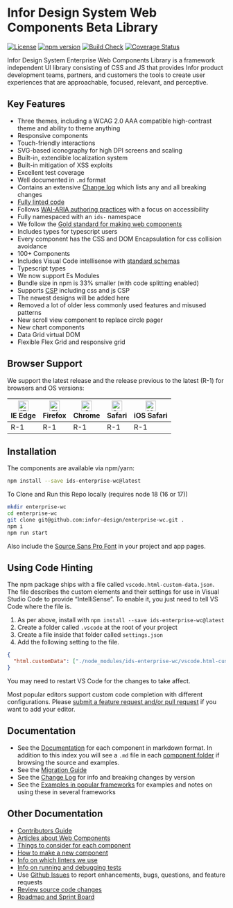 # Infor Design System Web Components Beta Library

[![License](https://img.shields.io/badge/License-Apache%202.0-blue.svg)](https://opensource.org/licenses/Apache-2.0)
[![npm version](https://badge.fury.io/js/ids-enterprise.svg)](https://badge.fury.io/js/ids-enterprise-wc)
[![Build Check](https://github.com/infor-design/enterprise-wc/actions/workflows/ci.yml/badge.svg)](https://github.com/infor-design/enterprise-wc/actions/workflows/ci.yml)
[![Coverage Status](https://coveralls.io/repos/github/infor-design/enterprise-wc/badge.svg?branch=main)](https://coveralls.io/github/infor-design/enterprise-wc?branch=main)

Infor Design System Enterprise Web Components Library is a framework independent UI library consisting of CSS and JS that provides Infor product development teams, partners, and customers the tools to create user experiences that are approachable, focused, relevant, and perceptive.

## Key Features

- Three themes, including a WCAG 2.0 AAA compatible high-contrast theme and ability to theme anything
- Responsive components
- Touch-friendly interactions
- SVG-based iconography for high DPI screens and scaling
- Built-in, extendible localization system
- Built-in mitigation of XSS exploits
- Excellent test coverage
- Well documented in `.md` format
- Contains an extensive [Change log](./doc/CHANGELOG.md) which lists any and all breaking changes
- [Fully linted code](./doc/LINTING.md)
- Follows [WAI-ARIA authoring practices](https://www.w3.org/TR/wai-aria-practices-1.1/#keyboard-interaction-12) with a focus on accessibility
- Fully namespaced with an `ids-` namespace
- We follow the [Gold standard for making web components](https://github.com/webcomponents/gold-standard/wiki)
- Includes types for typescript users
- Every component has the CSS and DOM Encapsulation for css collision avoidance
- 100+ Components
- Includes Visual Code intellisense with [standard schemas](https://github.com/webcomponents/custom-elements-manifest)
- Typescript types
- We now support Es Modules
- Bundle size in npm is 33% smaller (with code splitting enabled)
- Supports [CSP](https://developer.mozilla.org/en-US/docs/Web/HTTP/CSP) including css and js CSP
- The newest designs will be added here
- Removed a lot of older less commonly used features and misused patterns
- New scroll view component to replace circle pager
- New chart components
- Data Grid virtual DOM
- Flexible Flex Grid and responsive grid

## Browser Support

We support the latest release and the release previous to the latest (R-1) for browsers and OS versions:

<!-- markdownlint-disable MD013 MD033 -->
| [<img src="https://raw.githubusercontent.com/alrra/browser-logos/master/src/edge/edge_48x48.png" alt="IE / Edge" width="24px" height="24px" />](http://godban.github.io/browsers-support-badges/)</br>IE Edge | [<img src="https://raw.githubusercontent.com/alrra/browser-logos/master/src/firefox/firefox_48x48.png" alt="Firefox" width="24px" height="24px" />](http://godban.github.io/browsers-support-badges/)</br>Firefox | [<img src="https://raw.githubusercontent.com/alrra/browser-logos/master/src/chrome/chrome_48x48.png" alt="Chrome" width="24px" height="24px" />](http://godban.github.io/browsers-support-badges/)</br>Chrome | [<img src="https://raw.githubusercontent.com/alrra/browser-logos/master/src/safari/safari_48x48.png" alt="Safari" width="24px" height="24px" />](http://godban.github.io/browsers-support-badges/)</br>Safari | [<img src="https://raw.githubusercontent.com/alrra/browser-logos/master/src/safari-ios/safari-ios_48x48.png" alt="iOS Safari" width="24px" height="24px" />](http://godban.github.io/browsers-support-badges/)</br>iOS Safari |
| --------- | --------- | --------- | --------- | --------- |
| R-1 | R-1 | R-1| R-1| R-1

<!-- markdownlint-enable MD013 MD033 -->

## Installation

The components are available via npm/yarn:

```sh
npm install --save ids-enterprise-wc@latest
```

To Clone and Run this Repo locally (requires node 18 (16 or 17))

```sh
mkdir enterprise-wc
cd enterprise-wc
git clone git@github.com:infor-design/enterprise-wc.git .
npm i
npm run start
```

Also include the [Source Sans Pro Font](https://github.com/infor-design/ids-foundation/blob/main/fonts/README.md) in your project and app pages.

## Using Code Hinting

The npm package ships with a file called `vscode.html-custom-data.json`. The file describes the custom elements and their settings for use in Visual Studio Code to provide “IntelliSense”. To enable it, you just need to tell VS Code where the file is.

1. As per above, install with `npm install --save ids-enterprise-wc@latest`
1. Create a folder called `.vscode` at the root of your project
1. Create a file inside that folder called `settings.json`
1. Add the following setting to the file.

```json
{
  "html.customData": ["./node_modules/ids-enterprise-wc/vscode.html-custom-data.json"]
}
```

You may need to restart VS Code for the changes to take affect.

Most popular editors support custom code completion with different configurations. Please [submit a feature request and/or pull request](https://github.com/infor-design/enterprise-wc/issues/new/choose) if you want to add your editor.

## Documentation

- See the [Documentation](doc/DOCUMENTATION.md) for each component in markdown format. In addition to this index you will see a `.md` file in each [component folder](https://github.com/infor-design/enterprise-wc/tree/main/src/components) if browsing the source and examples.
- See the [Migration Guide](doc/MIGRATION-GUIDE.md)
- See the [Change Log](doc/CHANGELOG.md) for info and breaking changes by version
- See the [Examples in popular frameworks](https://github.com/infor-design/enterprise-wc-examples) for examples and notes on using these in several frameworks

## Other Documentation

- [Contributors Guide](doc/CONTRIBUTING.md)
- [Articles about Web Components](doc/ARTICLES.md)
- [Things to consider for each component](doc/CHECKLIST.md)
- [How to make a new component](doc/COMPONENTS.md)
- [Info on which linters we use](doc/LINTING.md)
- [Info on running and debugging tests](doc/TESTING.md)
- Use [Github Issues](https://github.com/infor-design/enterprise-wc/issues) to report enhancements, bugs, questions, and feature requests
- [Review source code changes](https://github.com/infor-design/enterprise-wc/pulls)
- [Roadmap and Sprint Board](https://github.com/orgs/infor-design/projects)
